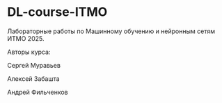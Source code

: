 # DL-course-ITMO

Лабораторные работы по Машинному обучению и нейронным сетям ИТМО 2025.
<br> 

Авторы курса:

Сергей Муравьев

Алексей Забашта

Андрей Фильченков

